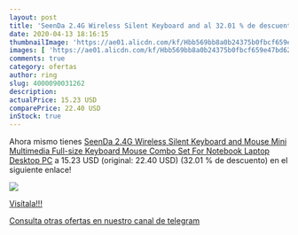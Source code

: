 ```yaml
---
layout: post
title: 'SeenDa 2.4G Wireless Silent Keyboard and al 32.01 % de descuento'
date: 2020-04-13 18:16:15
thumbnailImage: 'https://ae01.alicdn.com/kf/Hbb569bb8a0b24375b0fbcf659e47bd62t/SeenDa-2-4G-Wireless-Silent-Keyboard-and-Mouse-Mini-Multimedia-Full-size-Keyboard-Mouse-Combo-Set.jpg_350x350._SL200_.jpg'
images: [ 'https://ae01.alicdn.com/kf/Hbb569bb8a0b24375b0fbcf659e47bd62t/SeenDa-2-4G-Wireless-Silent-Keyboard-and-Mouse-Mini-Multimedia-Full-size-Keyboard-Mouse-Combo-Set.jpg_350x350._SL200_.jpg' ]
comments: true
category: ofertas
author: ring
slug: 4000090031262
description:
actualPrice: 15.23 USD
comparePrice: 22.40 USD
inStock: true
---
```


Ahora mismo tienes [SeenDa 2.4G Wireless Silent Keyboard and Mouse Mini Multimedia Full-size Keyboard Mouse Combo Set For Notebook Laptop Desktop PC](https://www.amazon.com/dp/4000090031262/?tag=redken08-20) a 15.23 USD (original: 22.40 USD) (32.01 %  de descuento) en el siguiente enlace!

[![](https://ae01.alicdn.com/kf/Hbb569bb8a0b24375b0fbcf659e47bd62t/SeenDa-2-4G-Wireless-Silent-Keyboard-and-Mouse-Mini-Multimedia-Full-size-Keyboard-Mouse-Combo-Set.jpg_350x350._SL200_.jpg)](https://www.amazon.com/dp/4000090031262/?tag=redken08-20)

[Visítala!!!](https://www.amazon.com/dp/4000090031262/?tag=redken08-20)

[Consulta otras ofertas en nuestro canal de telegram](https://t.me/s/ofertas25)
